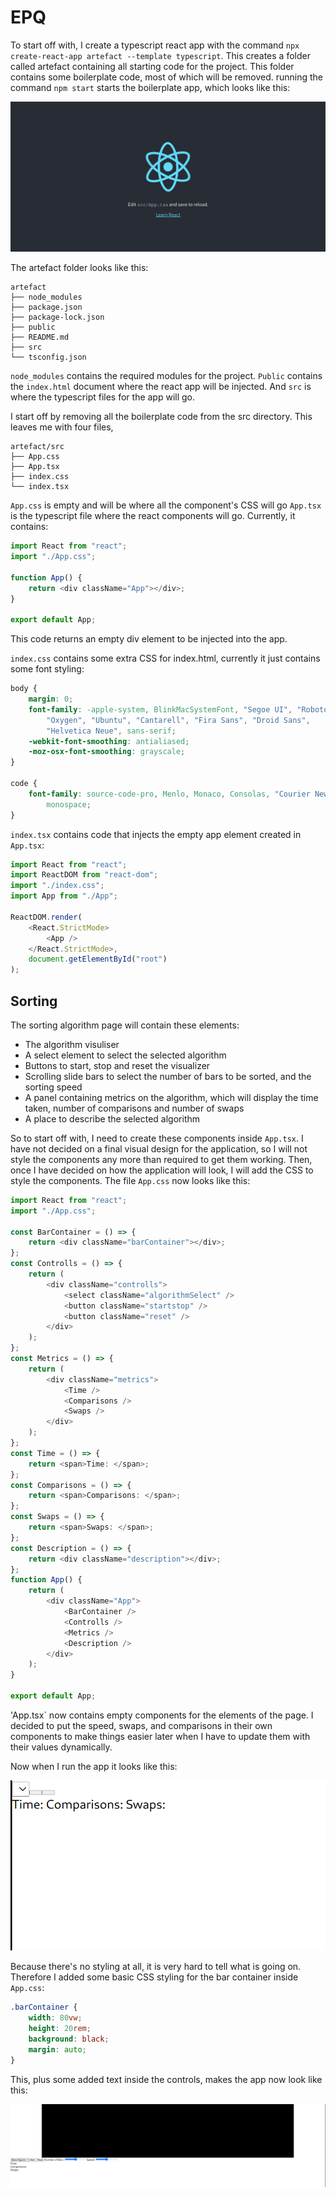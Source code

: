 # EPQ

To start off with, I create a typescript react app with the command `npx create-react-app artefact --template typescript`. This creates a folder called artefact containing all starting code for the project. This folder contains some boilerplate code, most of which will be removed. running the command `npm start` starts the boilerplate app, which looks like this:

<img src="./Assets/boilerplate.png">

The artefact folder looks like this:

```
artefact
├── node_modules
├── package.json
├── package-lock.json
├── public
├── README.md
├── src
└── tsconfig.json
```

`node_modules` contains the required modules for the project. `Public` contains the `index.html` document where the react app will be injected. And `src` is where the typescript files for the app will go.

I start off by removing all the boilerplate code from the src directory. This leaves me with four files,

```
artefact/src
├── App.css
├── App.tsx
├── index.css
└── index.tsx
```

`App.css` is empty and will be where all the component's CSS will go
`App.tsx` is the typescript file where the react components will go. Currently, it contains:

```typescript
import React from "react";
import "./App.css";

function App() {
    return <div className="App"></div>;
}

export default App;
```

This code returns an empty div element to be injected into the app.

`index.css` contains some extra CSS for index.html, currently it just contains some font styling:

```css
body {
    margin: 0;
    font-family: -apple-system, BlinkMacSystemFont, "Segoe UI", "Roboto",
        "Oxygen", "Ubuntu", "Cantarell", "Fira Sans", "Droid Sans",
        "Helvetica Neue", sans-serif;
    -webkit-font-smoothing: antialiased;
    -moz-osx-font-smoothing: grayscale;
}

code {
    font-family: source-code-pro, Menlo, Monaco, Consolas, "Courier New",
        monospace;
}
```

`index.tsx` contains code that injects the empty app element created in `App.tsx`:

```typescript
import React from "react";
import ReactDOM from "react-dom";
import "./index.css";
import App from "./App";

ReactDOM.render(
    <React.StrictMode>
        <App />
    </React.StrictMode>,
    document.getElementById("root")
);
```

## Sorting

The sorting algorithm page will contain these elements:

-   The algorithm visuliser
-   A select element to select the selected algorithm
-   Buttons to start, stop and reset the visualizer
-   Scrolling slide bars to select the number of bars to be sorted, and the sorting speed
-   A panel containing metrics on the algorithm, which will display the time taken, number of comparisons and number of swaps
-   A place to describe the selected algorithm

So to start off with, I need to create these components inside `App.tsx`. I have not decided on a final visual design for the application, so I will not style the components any more than required to get them working. Then, once I have decided on how the application will look, I will add the CSS to style the components. The file `App.css` now looks like this:

```typescript
import React from "react";
import "./App.css";

const BarContainer = () => {
    return <div className="barContainer"></div>;
};
const Controlls = () => {
    return (
        <div className="controlls">
            <select className="algorithmSelect" />
            <button className="startstop" />
            <button className="reset" />
        </div>
    );
};
const Metrics = () => {
    return (
        <div className="metrics">
            <Time />
            <Comparisons />
            <Swaps />
        </div>
    );
};
const Time = () => {
    return <span>Time: </span>;
};
const Comparisons = () => {
    return <span>Comparisons: </span>;
};
const Swaps = () => {
    return <span>Swaps: </span>;
};
const Description = () => {
    return <div className="description"></div>;
};
function App() {
    return (
        <div className="App">
            <BarContainer />
            <Controlls />
            <Metrics />
            <Description />
        </div>
    );
}

export default App;
```

'App.tsx` now contains empty components for the elements of the page. I decided to put the speed, swaps, and comparisons in their own components to make things easier later when I have to update them with their values dynamically.

Now when I run the app it looks like this:

<img src="./Assets/2021-07-08_10-35.png" />

Because there's no styling at all, it is very hard to tell what is going on. Therefore I added some basic CSS styling for the bar container inside `App.css`:

```css
.barContainer {
    width: 80vw;
    height: 20rem;
    background: black;
    margin: auto;
}
```

This, plus some added text inside the controls, makes the app now look like this:

<img src="./Assets/2021-07-08_10-46.png" />
